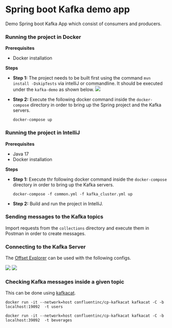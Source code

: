 # Spring boot Kafka demo app
Demo Spring boot Kafka App which consist of consumers and producers.

### Running the project in Docker
<strong>Prerequisites</strong></br>
- Docker installation

<strong>Steps</strong></br>
- **Step 1:** The project needs to be built first using the command `mvn install -DskipTests` via intelliJ or commandline. It should be executed under the `kafka-demo` as shown below.
  ![](https://i.imgur.com/nxGHgvP.png)

- **Step 2:** Execute the following docker command inside the `docker-compose` directory in order to bring up the Spring project and the Kafka servers.

    ```
    docker-compose up 
    ```




### Running the project in IntelliJ
<strong>Prerequisites</strong></br>
- Java 17
- Docker installation

<strong>Steps</strong></br>
- **Step 1:** Execute thr following docker command inside the `docker-compose` directory in order to bring up the Kafka servers.

    ```
    docker-compose -f common.yml -f kafka_cluster.yml up 
    ```
  
- **Step 2:** Build and run the project in IntelliJ.

### Sending messages to the Kafka topics
Import requests from the `collections` directory and execute them in Postman in order to create messages.

### Connecting to the Kafka Server
The [Offset Explorer](https://www.kafkatool.com/) can be used with the following configs.

![](https://i.imgur.com/A6K4b8Y.png)
![](https://i.imgur.com/JHktpaa.png)



### Checking Kafka messages inside a given topic
This can be done using [kafkacat](https://hub.docker.com/r/confluentinc/cp-kafkacat/).
```
docker run -it --network=host confluentinc/cp-kafkacat kafkacat -C -b  localhost:19092  -t users
```

```
docker run -it --network=host confluentinc/cp-kafkacat kafkacat -C -b  localhost:39092  -t beverages
```




